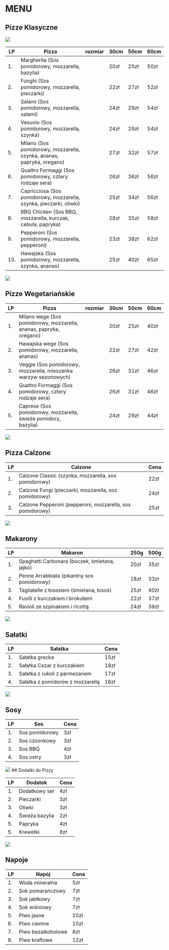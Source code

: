 # MENU

## Pizze Klasyczne

<img src = img/434952.jpg widht=500px>


| LP | Pizza                                                                | rozmiar | 30cm | 50cm | 60cm |
|----|----------------------------------------------------------------------|---------|------|------|------|
| 1. | Margherita (Sos pomidorowy, mozzarella, bazylia)                     |         | 20zł | 25zł | 50zł |
| 2. | Funghi (Sos pomidorowy, mozzarella, pieczarki)                       |         | 22zł | 27zł | 52zł |
| 3. | Salami (Sos pomidorowy, mozzarella, salami)                          |         | 24zł | 29zł | 54zł |
| 4. | Vesuvio (Sos pomidorowy, mozzarella, szynka)                         |         | 24zł | 29zł | 54zł |
| 5. | Milano (Sos pomidorowy, mozzarella, szynka, ananas, papryka, oregano)|         | 27zł | 32zł | 57zł |
| 6. | Quattro Formaggi (Sos pomidorowy, cztery rodzaje sera)               |         | 26zł | 36zł | 56zł |
| 7. | Capricciosa (Sos pomidorowy, mozzarella, szynka, pieczarki, oliwki)  |         | 25zł | 34zł | 56zł |
| 8. | BBQ Chicken (Sos BBQ, mozzarella, kurczak, cebula, papryka)          |         | 28zł | 35zł | 58zł |
| 9. | Pepperoni (Sos pomidorowy, mozzarella, pepperoni)                    |         | 23zł | 38zł | 62zł |
| 10.| Hawajska (Sos pomidorowy, mozzarella, szynka, ananas)                |         | 25zł | 40zł | 65zł |

<img src = img/2147926103.jpg widht=500px>

## Pizze Wegetariańskie

| LP | Pizza                                                            | rozmiar | 30cm | 50cm | 60cm |
|----|------------------------------------------------------------------|---------|------|------|------|
| 1. | Milano wege (Sos pomidorowy, mozzarella, ananas, papryka, oregano)|         | 20zł | 25zł | 40zł |
| 2. | Hawajska wege (Sos pomidorowy, mozzarella, ananas)|                         | 22zł | 27zł | 42zł |
| 3. | Veggie (Sos pomidorowy, mozzarella, mieszanka warzyw sezonowych)|           | 26zł | 31zł | 46zł |
| 4. | Quattro Formaggi (Sos pomidorowy, cztery rodzaje sera)|                     | 26zł | 31zł | 46zł |
| 5. | Caprese (Sos pomidorowy, mozzarella, świeże pomidory, bazylia)|             | 24zł | 29zł | 44zł |

<img src = img/close-up-meal-served-plate.jpg widht=500px>

## Pizza Calzone

| LP | Calzone                                                   |  Cena  |
|----|-----------------------------------------------------------|--------|
| 1. | Calzone Classic (szynka, mozzarella, sos pomidorowy)      |  22zł  |
| 2. | Calzone Fungi (pieczarki, mozzarella, sos pomidorowy)     |  24zł  |
| 3. | Calzone Pepperoni (pepperoni, mozzarella, sos pomidorowy) |  25zł  |

<img src = img/2829.jpg>

## Makarony  

| LP | Makaron                                       | 250g | 500g |
|----|-----------------------------------------------|------|------|
| 1. | Spaghetti Carbonara (boczek, śmietana, jajko) | 20zł | 35zł |
| 2. | Penne Arrabbiata (pikantny sos pomidorowy)    | 18zł | 33zł |
| 3. | Tagliatelle z łososiem (śmietana, łosoś)      | 25zł | 40zł |
| 4. | Fusilli z kurczakiem i brokułami              | 22zł | 37zł |
| 5. | Ravioli ze szpinakiem i ricottą               | 24zł | 39zł |

<img src = img/there-is-bowl-salad-with-tomatoes-generative-ai.jpg widht=500px>

## Sałatki

| LP | Sałatka                           | Cena  |
|----|-----------------------------------|-------|
| 1. | Sałatka grecka                    | 15zł  |
| 2. | Sałatka Cezar z kurczakiem        | 18zł  |
| 3. | Sałatka z rukoli z parmezanem     | 17zł  |
| 4. | Sałatka z pomidorów z mozzarellą  | 16zł  |

<img src = img/homemade-ketchup-mustard-mayonnaise-sauce.jpg widht=500px>

## Sosy

| LP | Sos                     |  Cena |
|----|-------------------------|-------|
| 1. | Sos pomidorowy          |  3zł  |
| 2. | Sos czosnkowy           |  3zł  |
| 3. | Sos BBQ                 |  4zł  |
| 4. | Sos ostry               |  3zł  |

<img src = img/19597.jpg widht=500px>
## Dodatki do Pizzy

| LP | Dodatek              | Cena  |
|----|----------------------|-------|
| 1. | Dodatkowy ser        | 4zł   |
| 2. | Pieczarki            | 3zł   |
| 3. | Oliwki               | 3zł   |
| 4. | Świeża bazylia       | 2zł   |
| 5. | Papryka              | 4zł   |
| 5. | Krewetki             | 8zł   |

<img src = img/1638447.jpg widht=500px>

## Napoje

| LP | Napój              | Cena  |
|----|--------------------|-------|
| 1. | Woda mineralna     | 5zł   |
| 2. | Sok pomarańczowy   | 7zł   |
| 3. | Sok jabłkowy       | 7zł   |
| 4. | Sok wiśniowy       | 7zł   |
| 5. | Piwo jasne         | 10zł  |
| 6. | Piwo ciemne        | 10zł  |
| 7. | Piwo bezalkoholowe | 8zł   |
| 8. | Piwo kraftowe      | 12zł  |


